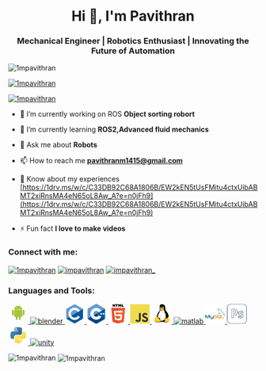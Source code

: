 <h1 align="center">Hi 👋, I'm Pavithran</h1>
<h3 align="center">Mechanical Engineer | Robotics Enthusiast | Innovating the Future of Automation</h3>

<p align="left"> <img src="https://komarev.com/ghpvc/?username=1mpavithran&label=Profile%20views&color=0e75b6&style=flat" alt="1mpavithran" /> </p>

<p align="left"> <a href="https://github.com/ryo-ma/github-profile-trophy"><img src="https://github-profile-trophy.vercel.app/?username=1mpavithran" alt="1mpavithran" /></a> </p>

<p align="left"> <a href="https://twitter.com/1mpavithran" target="blank"><img src="https://img.shields.io/twitter/follow/1mpavithran?logo=twitter&style=for-the-badge" alt="1mpavithran" /></a> </p>

- 🔭 I’m currently working on ROS **Object sorting robort**

- 🌱 I’m currently learning **ROS2,Advanced fluid mechanics**

- 💬 Ask me about **Robots**

- 📫 How to reach me **pavithranm1415@gmail.com**

- 📄 Know about my experiences [https://1drv.ms/w/c/C33DB92C68A1806B/EW2kEN5tUsFMitu4ctxUibABMT2xiRnsMA4eN65oL8Aw_A?e=n0jFh9](https://1drv.ms/w/c/C33DB92C68A1806B/EW2kEN5tUsFMitu4ctxUibABMT2xiRnsMA4eN65oL8Aw_A?e=n0jFh9)

- ⚡ Fun fact **I love to make videos**

<h3 align="left">Connect with me:</h3>
<p align="left">
<a href="https://twitter.com/1mpavithran" target="blank"><img align="center" src="https://raw.githubusercontent.com/rahuldkjain/github-profile-readme-generator/master/src/images/icons/Social/twitter.svg" alt="1mpavithran" height="30" width="40" /></a>
<a href="https://linkedin.com/in/impavithran" target="blank"><img align="center" src="https://raw.githubusercontent.com/rahuldkjain/github-profile-readme-generator/master/src/images/icons/Social/linked-in-alt.svg" alt="impavithran" height="30" width="40" /></a>
<a href="https://instagram.com/impavithran_" target="blank"><img align="center" src="https://raw.githubusercontent.com/rahuldkjain/github-profile-readme-generator/master/src/images/icons/Social/instagram.svg" alt="impavithran_" height="30" width="40" /></a>
</p>

<h3 align="left">Languages and Tools:</h3>
<p align="left"> <a href="https://developer.android.com" target="_blank" rel="noreferrer"> <img src="https://raw.githubusercontent.com/devicons/devicon/master/icons/android/android-original-wordmark.svg" alt="android" width="40" height="40"/> </a> <a href="https://www.blender.org/" target="_blank" rel="noreferrer"> <img src="https://download.blender.org/branding/community/blender_community_badge_white.svg" alt="blender" width="40" height="40"/> </a> <a href="https://www.cprogramming.com/" target="_blank" rel="noreferrer"> <img src="https://raw.githubusercontent.com/devicons/devicon/master/icons/c/c-original.svg" alt="c" width="40" height="40"/> </a> <a href="https://www.w3schools.com/cpp/" target="_blank" rel="noreferrer"> <img src="https://raw.githubusercontent.com/devicons/devicon/master/icons/cplusplus/cplusplus-original.svg" alt="cplusplus" width="40" height="40"/> </a> <a href="https://www.w3.org/html/" target="_blank" rel="noreferrer"> <img src="https://raw.githubusercontent.com/devicons/devicon/master/icons/html5/html5-original-wordmark.svg" alt="html5" width="40" height="40"/> </a> <a href="https://developer.mozilla.org/en-US/docs/Web/JavaScript" target="_blank" rel="noreferrer"> <img src="https://raw.githubusercontent.com/devicons/devicon/master/icons/javascript/javascript-original.svg" alt="javascript" width="40" height="40"/> </a> <a href="https://www.linux.org/" target="_blank" rel="noreferrer"> <img src="https://raw.githubusercontent.com/devicons/devicon/master/icons/linux/linux-original.svg" alt="linux" width="40" height="40"/> </a> <a href="https://www.mathworks.com/" target="_blank" rel="noreferrer"> <img src="https://upload.wikimedia.org/wikipedia/commons/2/21/Matlab_Logo.png" alt="matlab" width="40" height="40"/> </a> <a href="https://www.mysql.com/" target="_blank" rel="noreferrer"> <img src="https://raw.githubusercontent.com/devicons/devicon/master/icons/mysql/mysql-original-wordmark.svg" alt="mysql" width="40" height="40"/> </a> <a href="https://www.photoshop.com/en" target="_blank" rel="noreferrer"> <img src="https://raw.githubusercontent.com/devicons/devicon/master/icons/photoshop/photoshop-line.svg" alt="photoshop" width="40" height="40"/> </a> <a href="https://www.python.org" target="_blank" rel="noreferrer"> <img src="https://raw.githubusercontent.com/devicons/devicon/master/icons/python/python-original.svg" alt="python" width="40" height="40"/> </a> <a href="https://unity.com/" target="_blank" rel="noreferrer"> <img src="https://www.vectorlogo.zone/logos/unity3d/unity3d-icon.svg" alt="unity" width="40" height="40"/> </a> </p>

<p><img align="left" src="https://github-readme-stats.vercel.app/api/top-langs?username=1mpavithran&show_icons=true&locale=en&layout=compact" alt="1mpavithran" /></p>

<p>&nbsp;<img align="center" src="https://github-readme-stats.vercel.app/api?username=1mpavithran&show_icons=true&locale=en" alt="1mpavithran" /></p>


